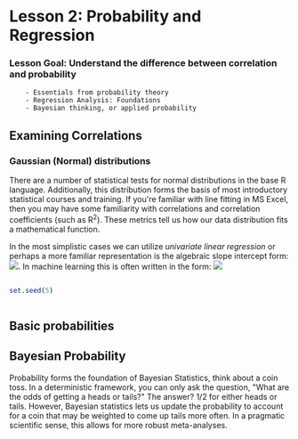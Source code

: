 # Lesson 2: Probability and Regression

### Lesson Goal: Understand the difference between correlation and probability

        - Essentials from probability theory
        - Regression Analysis: Foundations
        - Bayesian thinking, or applied probability

## Examining Correlations



### Gaussian (Normal) distributions

There are a number of statistical tests for normal distributions in the base R language. Additionally, this distribution  forms the basis of most introductory statistical courses and training. If you're familiar with line fitting in MS Excel, then you may have some familiarity with correlations and correlation coefficients (such as R<sup>2</sup>). These metrics tell us how our data distribution fits a mathematical function.

In the most simplistic cases we can utilize _univariate linear regression_ or perhaps a more familiar representation is the algebraic slope intercept form: <img src="https://render.githubusercontent.com/render/math?math=y = mx %2B b">. In machine learning this is often written in the form: <img src="https://render.githubusercontent.com/render/math?math=h_{\theta}(x) = \theta_{0} %2B \theta_{1}x">


```R

set.seed(5)



```

## Basic probabilities

## Bayesian Probability

Probability forms the foundation of Bayesian Statistics, think about a coin toss. In a deterministic framework, you can only ask the question, "What are the odds of getting a heads or tails?" The answer? 1/2 for either heads or tails. However, Bayesian statistics lets us update the probability to account for a coin that may be weighted to come up tails more often. In a pragmatic scientific sense, this allows for more robust meta-analyses.
